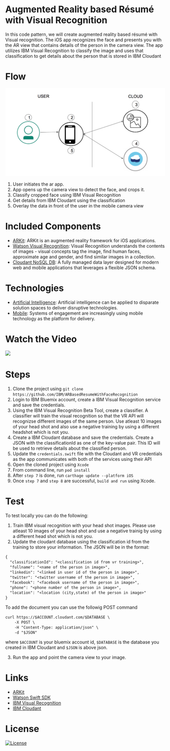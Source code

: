 # Augmented Reality based Résumé with Visual Recognition
In this code pattern, we will create augmented reality based résumé with Visual recognition. The iOS app recognizes the face and presents you with the AR view that contains details of the person in the camera view. The app utilizes IBM Visual Recognition to classify the image and uses that classification to get details about the person that is stored in IBM Cloudant


# Flow

![ARResume Architecture](architecture.png)

1. User initiates the ar app.
2. App opens up the camera view to detect the face, and crops it.
3. Classify cropped face using IBM Visual Recognition
4. Get details from IBM Cloudant using the classification
5. Overlay the data in front of the user in the mobile camera view


# Included Components
* [ARKit](https://developer.apple.com/arkit/): ARKit is an augmented reality framework for iOS applications.
* [Watson Visual Recognition](https://www.ibm.com/watson/developercloud/visual-recognition.html): Visual Recognition understands the contents of images - visual concepts tag the image, find human faces, approximate age and gender, and find similar images in a collection.
* [Cloudant NoSQL DB](https://console.ng.bluemix.net/catalog/services/cloudant-nosql-db): A fully managed data layer designed for modern web and mobile applications that leverages a flexible JSON schema.

# Technologies

* [Artificial Intelligence](https://medium.com/ibm-data-science-experience): Artificial intelligence can be applied to disparate solution spaces to deliver disruptive technologies.
* [Mobile](https://mobilefirstplatform.ibmcloud.com/): Systems of engagement are increasingly using mobile technology as the platform for delivery.

# Watch the Video

[![](https://i.ytimg.com/vi/9ue2ClqNzsE/0.jpg)](https://youtu.be/9ue2ClqNzsE)

# Steps
1. Clone the project using `git clone https://github.com/IBM/ARBasedResumeWithFaceRecognition`
2. Login to IBM Bluemix account, create a IBM Visual Recognition service and save the credentials.
3. Using the IBM Visual Recognition Beta Tool, create a classifier. A classifier will train the visual recognition so that the    VR API will recognizse different images of the same person. Use atleast 10 images of your head shot and also use a negative    training by using a different headshot which is not you.
4. Create a IBM Cloudant database and save the credentials. Create a JSON with the classificationId as one of the key-value      pair. This ID will be used to retrieve details about the classified person.
5. Update the `credentials.swift` file with the Cloudant and VR credentials as the app communicates with both of the services    using their API
6. Open the cloned project using `Xcode`
7. From command line, run `pod install`
8. After `step 7` is done, run `carthage update --platform iOS`
9. Once `step 7` and `step 8` are successful, `build and run` using Xcode.

# Test
To test locally you can do the following: 
1. Train IBM visual recognition with your head shot images. Please use atleast 10 images of your head shot and use a negative trainig by using a different head shot which is not you.
2. Update the cloudant database using the classification id from the training to store your information. The JSON will be in the format:

```
{  
  "classificationId": "<classification id from vr training>",
  "fullname": "<name of the person in image>",
  "linkedin": "<linked in user id of the person in image>",
  "twitter": "<twitter username of the person in image>",
  "facebook": "<facebook username of the person in image>",
  "phone": "<phone number of the person in image>",
  "location": "<location (city,state) of the person in image>"
}
```

To add the document you can use the followig POST command

```
curl https://$ACCOUNT.cloudant.com/$DATABASE \
    -X POST \
    -H "Content-Type: application/json" \
    -d "$JSON"
```

where `$ACCOUNT` is your bluemix account id, `$DATABASE` is the database you created in IBM Cloudant and `$JSON` is above json.

3. Run the app and point the camera view to your image.

# Links
* [ARKit](https://developer.apple.com/arkit)
* [Watson Swift SDK](https://github.com/watson-developer-cloud/swift-sdk)
* [IBM Visual Recognition](https://www.ibm.com/watson/services/visual-recognition-4)
* [IBM Cloudant](https://www.ibm.com/cloud/cloudant) 

# License
[![License](https://img.shields.io/badge/License-Apache%202.0-blue.svg)](https://opensource.org/licenses/Apache-2.0)



